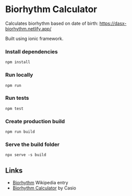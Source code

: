 # Biorhythm Calculator
Calculates biorhythm based on date of birth: https://dasx-biorhythm.netlify.app/

Built using ionic framework.

### Install dependencies
    npm install

### Run locally
    npm run

### Run tests
    npm test

### Create production build
    npm run build

### Serve the build folder
    npx serve -s build

## Links

 * [Biorhythm](https://en.wikipedia.org/wiki/Biorhythm) Wikipedia entry
 * [Biorhythm Calculator](https://keisan.casio.com/exec/system/1340246447) by Casio
